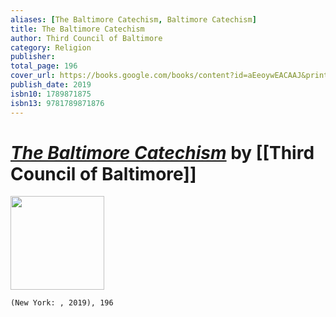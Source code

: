 ```yaml
---
aliases: [The Baltimore Catechism, Baltimore Catechism]
title: The Baltimore Catechism
author: Third Council of Baltimore
category: Religion
publisher: 
total_page: 196
cover_url: https://books.google.com/books/content?id=aEeoywEACAAJ&printsec=frontcover&img=1&zoom=1&source=gbs_api
publish_date: 2019
isbn10: 1789871875
isbn13: 9781789871876
---
```

# *[The Baltimore Catechism]()* by [[Third Council of Baltimore]]

<img src="https://books.google.com/books/content?id=aEeoywEACAAJ&printsec=frontcover&img=1&zoom=1&source=gbs_api" width=150>

`(New York: , 2019), 196`
